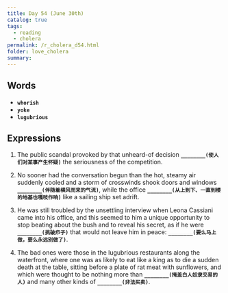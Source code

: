 ```yaml
---
title: Day 54 (June 30th)
catalog: true
tags: 
  - reading
  - cholera
permalink: /r_cholera_d54.html
folder: love_cholera
summary: 
---
```


## Words

-   <b data-toggle="tooltip" data-original-title="{{site.data.glossary.whorish}}">`whorish`</b>
-   <b data-toggle="tooltip" data-original-title="{{site.data.glossary.yoke}}">`yoke`</b>
-   <b data-toggle="tooltip" data-original-title="{{site.data.glossary.lugubrious}}">`lugubrious`</b>



## Expressions

1.  The public scandal provoked by that unheard-of decision <b data-toggle="tooltip" data-original-title="{{site.data.answers.54_a}}">`________(使人们对某事产生怀疑)`</b> the seriousness of the competition.

2.  No sooner had the conversation begun than the hot, steamy air suddenly cooled and a storm of crosswinds shook doors and windows <b data-toggle="tooltip" data-original-title="{{site.data.answers.54_b}}">`________(伴随着横风而来的气流)`</b>, while the office <b data-toggle="tooltip" data-original-title="{{site.data.answers.54_b2}}">`________(从上到下、一直到楼的地基也嘎吱作响)`</b> like a sailing ship set adrift.

3.  He was still troubled by the unsettling interview when Leona Cassiani came into his office, and this seemed to him a unique opportunity to stop beating about the bush and to reveal his secret, as if he were <b data-toggle="tooltip" data-original-title="{{site.data.answers.54_c}}">`________(挑破疖子)`</b> that would not leave him in peace: <b data-toggle="tooltip" data-original-title="{{site.data.answers.54_c2}}">`________(要么马上做，要么永远别做了)`</b>.

4.  The bad ones were those in the lugubrious restaurants along the waterfront, where one was as likely to eat like a king as to die a sudden death at the table, sitting before a plate of rat meat with sunflowers, and which were thought to be nothing more than <b data-toggle="tooltip" data-original-title="{{site.data.answers.54_d}}">`________(掩盖白人奴隶交易的人)`</b> and many other kinds of <b data-toggle="tooltip" data-original-title="{{site.data.answers.54_d2}}">`________(非法买卖)`</b>.
